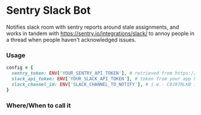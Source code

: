 # Sentry Slack Bot

Notifies slack room with sentry reports around stale assignments, and works in tandem with https://sentry.io/integrations/slack/ to annoy people in a thread when people haven't acknowledged issues.


### Usage

```ruby
config = {
  sentry_token: ENV['YOUR_SENTRY_API_TOKEN'], # retrieved from https://sentry.io/api/
  slack_api_token: ENV['YOUR_SLACK_API_TOKEN'], # token from your app https://api.slack.com/slack-apps, needs permissions channels:history, channels:read, chat:write:bot, users:read, users:read.email
  slack_channel_id: ENV['SLACK_CHANNEL_TO_NOTIFY'], # i.e.- C0J97RLKB if you use https://sentry.io/integrations/slack/ use same channel id
}
```

### Where/When to call it
